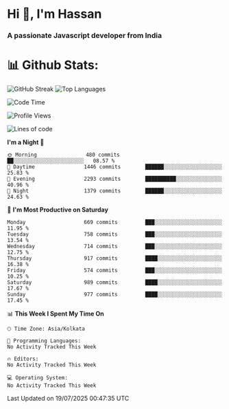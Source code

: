 # Hi 👋, I'm Hassan
### A passionate Javascript developer from India


# 📊 Github Stats:
![GitHub Streak](https://github-readme-streak-stats.herokuapp.com/?user=codeblooded47&theme=dracula&hide_border=false)
![Top Languages](https://github-readme-stats.vercel.app/api/top-langs/?username=codeblooded47&layout=compact&theme=dracula)



<!--START_SECTION:waka-->
![Code Time](http://img.shields.io/badge/Code%20Time-883%20hrs%201%20min-blue)

![Profile Views](http://img.shields.io/badge/Profile%20Views-0-blue)

![Lines of code](https://img.shields.io/badge/From%20Hello%20World%20I%27ve%20Written-24.2%20million%20lines%20of%20code-blue)

**I'm a Night 🦉** 

```text
🌞 Morning                480 commits         ██░░░░░░░░░░░░░░░░░░░░░░░   08.57 % 
🌆 Daytime                1446 commits        ██████░░░░░░░░░░░░░░░░░░░   25.83 % 
🌃 Evening                2293 commits        ██████████░░░░░░░░░░░░░░░   40.96 % 
🌙 Night                  1379 commits        ██████░░░░░░░░░░░░░░░░░░░   24.63 % 
```
📅 **I'm Most Productive on Saturday** 

```text
Monday                   669 commits         ███░░░░░░░░░░░░░░░░░░░░░░   11.95 % 
Tuesday                  758 commits         ███░░░░░░░░░░░░░░░░░░░░░░   13.54 % 
Wednesday                714 commits         ███░░░░░░░░░░░░░░░░░░░░░░   12.75 % 
Thursday                 917 commits         ████░░░░░░░░░░░░░░░░░░░░░   16.38 % 
Friday                   574 commits         ███░░░░░░░░░░░░░░░░░░░░░░   10.25 % 
Saturday                 989 commits         ████░░░░░░░░░░░░░░░░░░░░░   17.67 % 
Sunday                   977 commits         ████░░░░░░░░░░░░░░░░░░░░░   17.45 % 
```


📊 **This Week I Spent My Time On** 

```text
🕑︎ Time Zone: Asia/Kolkata

💬 Programming Languages: 
No Activity Tracked This Week

🔥 Editors: 
No Activity Tracked This Week

💻 Operating System: 
No Activity Tracked This Week
```


 Last Updated on 19/07/2025 00:47:35 UTC
<!--END_SECTION:waka-->

